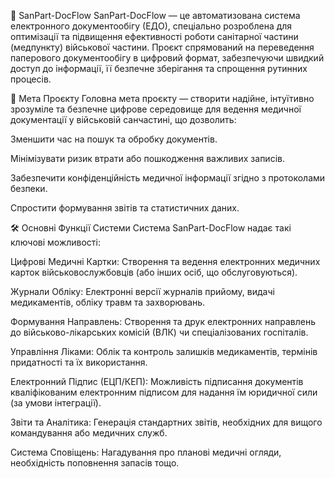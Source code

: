 📝 SanPart-DocFlow
SanPart-DocFlow — це автоматизована система електронного документообігу (ЕДО), спеціально розроблена для оптимізації та підвищення ефективності роботи санітарної частини (медпункту) військової частини. Проєкт спрямований на переведення паперового документообігу в цифровий формат, забезпечуючи швидкий доступ до інформації, її безпечне зберігання та спрощення рутинних процесів.

🎯 Мета Проєкту
Головна мета проєкту — створити надійне, інтуїтивно зрозуміле та безпечне цифрове середовище для ведення медичної документації у військовій санчастині, що дозволить:

Зменшити час на пошук та обробку документів.

Мінімізувати ризик втрати або пошкодження важливих записів.

Забезпечити конфіденційність медичної інформації згідно з протоколами безпеки.

Спростити формування звітів та статистичних даних.

🛠️ Основні Функції Системи
Система SanPart-DocFlow надає такі ключові можливості:

Цифрові Медичні Картки: Створення та ведення електронних медичних карток військовослужбовців (або інших осіб, що обслуговуються).

Журнали Обліку: Електронні версії журналів прийому, видачі медикаментів, обліку травм та захворювань.

Формування Направлень: Створення та друк електронних направлень до військово-лікарських комісій (ВЛК) чи спеціалізованих госпіталів.

Управління Ліками: Облік та контроль залишків медикаментів, термінів придатності та їх використання.

Електронний Підпис (ЕЦП/КЕП): Можливість підписання документів кваліфікованим електронним підписом для надання їм юридичної сили (за умови інтеграції).

Звіти та Аналітика: Генерація стандартних звітів, необхідних для вищого командування або медичних служб.

Система Сповіщень: Нагадування про планові медичні огляди, необхідність поповнення запасів тощо.
